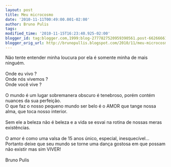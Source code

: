 ```yaml
---
layout: post
title: Meu microcosmo
date: '2010-11-11T00:49:00.001-02:00'
author: Bruno Pulis
tags: 
modified_time: '2010-11-15T16:23:40.925-02:00'
blogger_id: tag:blogger.com,1999:blog-2777827520959390561.post-6626666148785488167
blogger_orig_url: http://brunopullis.blogspot.com/2010/11/meu-microcosmo.html
---
```


Não tente entender minha loucura por ela é somente minha de mais ninguém.<br /><br />Onde eu vivo ?<br />Onde nós vivemos ?<br />Onde você vive ?<br /><br />O mundo é um lugar sobremanera obscuro é tenebroso, porém contém nuances da sua perfeição.<br />O que faz o nosso pequeno mundo ser belo é o AMOR que tange nossa alma, que toca nosso interior.<br /><br />Sem ele a beleza não é beleza e a vida se esvai na rotina de nossas meras existências.<br /><br />O amor é como uma valsa de 15 anos único, especial, inesquecível...<br />Portanto deixe que seu mundo se torne uma dança gostosa em que possam não existir mas sim VIVER!<br /><br />Bruno Pulis